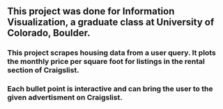 ## This project was done for Information Visualization, a graduate class at University of Colorado, Boulder.

### This project scrapes housing data from a user query. It plots the monthly price per square foot for listings in the rental section of Craigslist.
### Each bullet point is interactive and can bring the user to the given advertisment on Craigslist.
